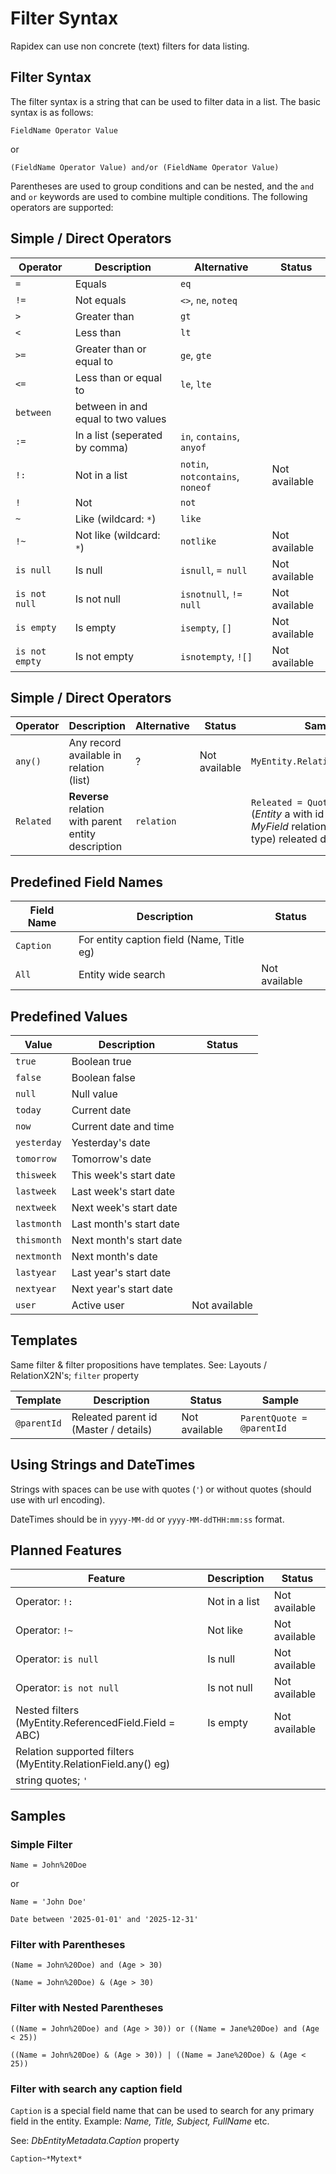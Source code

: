 ﻿# Filter Syntax

Rapidex can use non concrete (text) filters for data listing. 

## Filter Syntax

The filter syntax is a string that can be used to filter data in a list. The basic syntax is as follows:

`FieldName Operator Value`

or

`(FieldName Operator Value) and/or (FieldName Operator Value)`

Parentheses are used to group conditions and can be nested, and the `and` and `or` keywords are used to combine multiple conditions. The following operators are supported:

## Simple / Direct Operators

| Operator | Description | Alternative | Status | 
| -------- | ----------- | ---------- | ------- |
| `=`        | Equals      | `eq` |  |
| `!=`       | Not equals  | `<>`, `ne`, `noteq` |  |
| `>`        | Greater than | `gt` |  |
| `<`        | Less than   | `lt` |  |
| `>=`       | Greater than or equal to | `ge`, `gte` |  |
| `<=`       | Less than or equal to | `le`, `lte` |  |
| `between`  | between in and equal to two values  |  |  |
| `:=`      | In a list (seperated by comma)  | `in`, `contains`, `anyof` |  |
| `!:`      | Not in a list | `notin`, `notcontains`, `noneof` | Not available |
| `!`        | Not    | `not` |  |
| `~`        | Like (wildcard: `*`)      | `like` |  |
| `!~`       | Not like (wildcard: `*`)  | `notlike` | Not available |
| `is null`  | Is null     | `isnull`, `= null` | Not available |
| `is not null` | Is not null | `isnotnull`, `!= null` | Not available |
| `is empty` | Is empty   | `isempty`, `[]` | Not available |
| `is not empty` | Is not empty | `isnotempty`, `![]` | Not available |


## Simple / Direct Operators
| Operator | Description | Alternative | Status | Sample | 
| -------- | ----------- | ---------- | ------- | ------- |
| `any()`    | Any record available in relation (list)  | ? | Not available |`MyEntity.RelationField.any()`|
|`Related`|**Reverse** relation with parent entity description|`relation`||`Releated = Quote/123/Items` (*Entity* a with id *123*, have *MyField* relation. Get this (my type) releated detail entities.)|

## Predefined Field Names

| Field Name | Description | Status |
| ---------- | ----------- | ------- |
| `Caption` | For entity caption field (Name, Title eg) |  
| `All` | Entity wide search | Not available |

## Predefined Values

| Value | Description | Status |
| ----- | ----------- | ----------- | 
| `true` | Boolean true | |
| `false` | Boolean false | |
| `null` | Null value | |
| `today` | Current date | |
| `now` | Current date and time ||
| `yesterday` | Yesterday's date ||
| `tomorrow` | Tomorrow's date | |
| `thisweek` | This week's start date ||
| `lastweek` | Last week's start date ||
| `nextweek` | Next week's start date ||
| `lastmonth` | Last month's start date ||
| `thismonth` | Next month's start date ||
| `nextmonth` | Next month's date ||
| `lastyear` | Last year's start date ||
| `nextyear` | Next year's start date ||
| `user` | Active user |Not available |

## Templates

Same filter & filter propositions have templates. See: Layouts / RelationX2N's; `filter` property

| Template | Description | Status | Sample |
| -------- | ----------- | ------- | ------- |
| `@parentId` | Releated parent id (Master / details) | Not available| `ParentQuote = @parentId` |

## Using Strings and DateTimes

Strings with spaces can be use with quotes (`'`) or without quotes (should use with url encoding).

DateTimes should be in `yyyy-MM-dd` or `yyyy-MM-ddTHH:mm:ss` format.

## Planned Features

| Feature | Description | Status |
| ------- | ----------- | ------- |
| Operator: `!:` | Not in a list | Not available |
| Operator: `!~` | Not like | Not available |
| Operator: `is null` | Is null | Not available |
| Operator: `is not null` | Is not null | Not available |
| Nested filters (MyEntity.ReferencedField.Field = ABC) | Is empty | Not available |
| Relation supported filters (MyEntity.RelationField.any() eg) ||
| string quotes; `'` ||



## Samples

### Simple Filter

```plaintext
Name = John%20Doe
```

or 

```plaintext
Name = 'John Doe'
```

```plaintext
Date between '2025-01-01' and '2025-12-31'
```

### Filter with Parentheses

```plaintext
(Name = John%20Doe) and (Age > 30)
```

```plaintext
(Name = John%20Doe) & (Age > 30)
```

### Filter with Nested Parentheses
```plaintext
((Name = John%20Doe) and (Age > 30)) or ((Name = Jane%20Doe) and (Age < 25))
```

```plaintext
((Name = John%20Doe) & (Age > 30)) | ((Name = Jane%20Doe) & (Age < 25))
```


### Filter with search any caption field

`Caption` is a special field name that can be used to search for any primary field in the entity. 
Example: *Name, Title, Subject, FullName* etc. 

See: *DbEntityMetadata.Caption* property

```plaintext
Caption~*Mytext*
```
